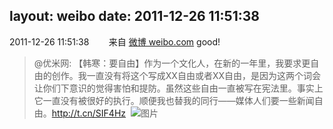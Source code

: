 layout: weibo
date: 2011-12-26 11:51:38
---
2011-12-26 11:51:38  &nbsp;&nbsp;&nbsp;&nbsp;&nbsp;&nbsp; 来自 <a href="http://weibo.com/" rel="nofollow">微博 weibo.com</a>
good!
>  @优米网: 【韩寒：要自由】作为一个文化人，在新的一年里，我要求更自由的创作。我一直没有将这个写成XX自由或者XX自由，是因为这两个词会让你们下意识的觉得害怕和提防。虽然这些自由一直被写在宪法里。事实上它一直没有被很好的执行。顺便我也替我的同行——媒体人们要一些新闻自由。http://t.cn/SIF4Hz ​​​
>  ![图片](https://ww2.sinaimg.cn/large/6601ce85tw1dofstdk50nj.jpg)
